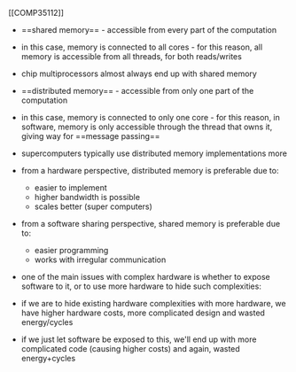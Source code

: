 [[COMP35112]]

- ==shared memory== - accessible from every part of the computation
- in this case, memory is connected to all cores - for this reason, all memory is accessible from all threads, for both reads/writes
- chip multiprocessors almost always end up with shared memory

- ==distributed memory== - accessible from only one part of the computation
- in this case, memory is connected to only one core - for this reason, in software, memory is only accessible through the thread that owns it, giving way for ==message passing==
- supercomputers typically use distributed memory implementations more

- from a hardware perspective, distributed memory is preferable due to:
	- easier to implement
	- higher bandwidth is possible
	- scales better (super computers)
- from a software sharing perspective, shared memory is preferable due to:
	- easier programming
	- works with irregular communication

- one of the main issues with complex hardware is whether to expose software to it, or to use more hardware to hide such complexities:
- if we are to hide existing hardware complexities with more hardware, we have higher hardware costs, more complicated design and wasted energy/cycles
- if we just let software be exposed to this, we'll end up with more complicated code (causing higher costs) and again, wasted energy+cycles
